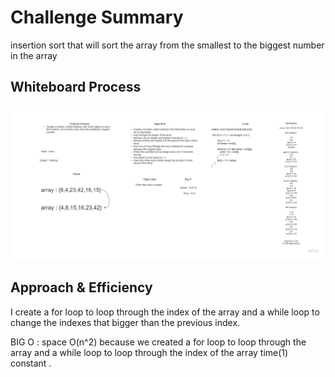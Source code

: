 # Challenge Summary

insertion sort that will sort the array from the smallest to the biggest number in the array

## Whiteboard Process
![challenge26](./Challenge26.jpg)


## Approach & Efficiency
<!-- What approach did you take? Why? What is the Big O space/time for this approach? -->

I create a for loop to loop through the index of the array and a while loop to change the indexes that bigger than the previous index.

BIG O :
space O(n^2)  because we created a for loop to loop through the array and a while loop to loop through the index of the array
time(1) constant .

